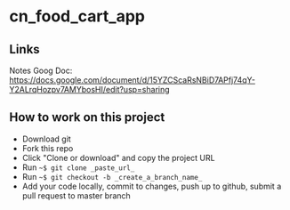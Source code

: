 # cn_food_cart_app

## Links
Notes Goog Doc:
https://docs.google.com/document/d/15YZCScaRsNBiD7APfj74qY-Y2ALrqHozpv7AMYbosHI/edit?usp=sharing

## How to work on this project
- Download git
- Fork this repo
- Click "Clone or download" and copy the project URL
- Run `~$ git clone _paste_url_`
- Run `~$ git checkout -b _create_a_branch_name_`
- Add your code locally, commit to changes, push up to github, submit a pull request to master branch